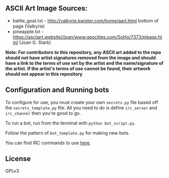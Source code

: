 ## ASCII Art Image Sources:

* battle_goat.txt - http://valkyrie.kwister.com/home/aart.html bottom of page (Valkyrie)
* pineapple.txt - https://asciiart.website//joan/www.geocities.com/SoHo/7373/please.html (Joan G. Stark)

**Note: For contributors to this repository, any ASCII art added to the repo should not have artist signatures removed from the image and should have a link to the terms of use set by the artist and the name/signature of the artist. If the artist's terms of use cannot be found, their artwork should not appear in this repository**

## Configuration and Running bots

To configure for use, you must create your own `secrets.py` file based off the `secrets_template.py` file. All you need to do is define `irc_server` and `irc_channel` then you're good to go.

To run a bot, run from the terminal with `python bot_script.py`.

Follow the pattern of `bot_template.py` for making new bots.

You can find IRC commands to use [here](https://wiki.inspircd.org/Commands).

## License

GPLv3
